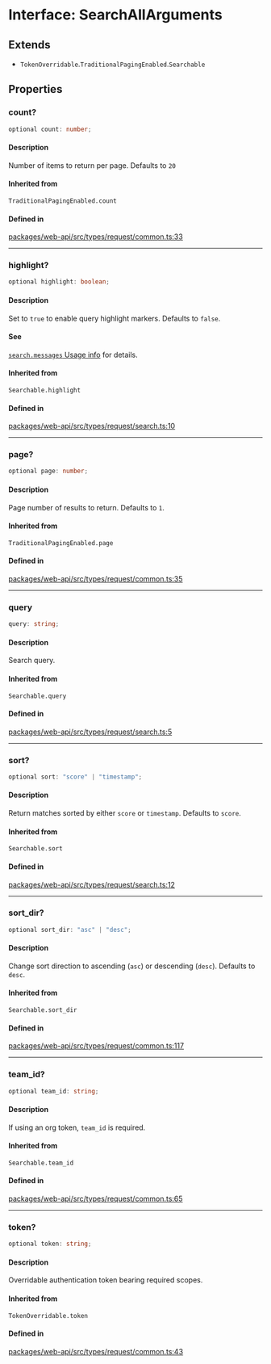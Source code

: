# Interface: SearchAllArguments

## Extends

- `TokenOverridable`.`TraditionalPagingEnabled`.`Searchable`

## Properties

### count?

```ts
optional count: number;
```

#### Description

Number of items to return per page. Defaults to `20`

#### Inherited from

`TraditionalPagingEnabled.count`

#### Defined in

[packages/web-api/src/types/request/common.ts:33](https://github.com/slackapi/node-slack-sdk/blob/7b348598b763c2b7545d1042b5f0429775cfa62c/packages/web-api/src/types/request/common.ts#L33)

***

### highlight?

```ts
optional highlight: boolean;
```

#### Description

Set to `true` to enable query highlight markers. Defaults to `false`.

#### See

[`search.messages` Usage info](https://api.slack.com/methods/search.messages#markdown) for details.

#### Inherited from

`Searchable.highlight`

#### Defined in

[packages/web-api/src/types/request/search.ts:10](https://github.com/slackapi/node-slack-sdk/blob/7b348598b763c2b7545d1042b5f0429775cfa62c/packages/web-api/src/types/request/search.ts#L10)

***

### page?

```ts
optional page: number;
```

#### Description

Page number of results to return. Defaults to `1`.

#### Inherited from

`TraditionalPagingEnabled.page`

#### Defined in

[packages/web-api/src/types/request/common.ts:35](https://github.com/slackapi/node-slack-sdk/blob/7b348598b763c2b7545d1042b5f0429775cfa62c/packages/web-api/src/types/request/common.ts#L35)

***

### query

```ts
query: string;
```

#### Description

Search query.

#### Inherited from

`Searchable.query`

#### Defined in

[packages/web-api/src/types/request/search.ts:5](https://github.com/slackapi/node-slack-sdk/blob/7b348598b763c2b7545d1042b5f0429775cfa62c/packages/web-api/src/types/request/search.ts#L5)

***

### sort?

```ts
optional sort: "score" | "timestamp";
```

#### Description

Return matches sorted by either `score` or `timestamp`. Defaults to `score`.

#### Inherited from

`Searchable.sort`

#### Defined in

[packages/web-api/src/types/request/search.ts:12](https://github.com/slackapi/node-slack-sdk/blob/7b348598b763c2b7545d1042b5f0429775cfa62c/packages/web-api/src/types/request/search.ts#L12)

***

### sort\_dir?

```ts
optional sort_dir: "asc" | "desc";
```

#### Description

Change sort direction to ascending (`asc`) or descending (`desc`). Defaults to `desc`.

#### Inherited from

`Searchable.sort_dir`

#### Defined in

[packages/web-api/src/types/request/common.ts:117](https://github.com/slackapi/node-slack-sdk/blob/7b348598b763c2b7545d1042b5f0429775cfa62c/packages/web-api/src/types/request/common.ts#L117)

***

### team\_id?

```ts
optional team_id: string;
```

#### Description

If using an org token, `team_id` is required.

#### Inherited from

`Searchable.team_id`

#### Defined in

[packages/web-api/src/types/request/common.ts:65](https://github.com/slackapi/node-slack-sdk/blob/7b348598b763c2b7545d1042b5f0429775cfa62c/packages/web-api/src/types/request/common.ts#L65)

***

### token?

```ts
optional token: string;
```

#### Description

Overridable authentication token bearing required scopes.

#### Inherited from

`TokenOverridable.token`

#### Defined in

[packages/web-api/src/types/request/common.ts:43](https://github.com/slackapi/node-slack-sdk/blob/7b348598b763c2b7545d1042b5f0429775cfa62c/packages/web-api/src/types/request/common.ts#L43)
